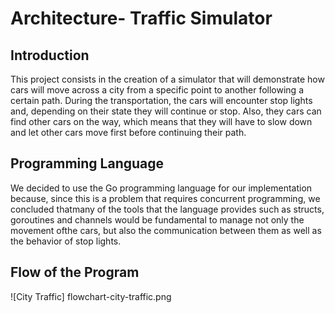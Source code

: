 Architecture- Traffic Simulator
====================================

Introduction
----------------------
This project consists in the creation of a simulator that will demonstrate how cars will move across a city
from a specific point to another following a certain path. During the transportation, the cars will encounter
stop lights and, depending on their state they will continue or stop. Also, they cars can find other cars on
the way, which means that they will have to slow down and let other cars move first before continuing their path.

Programming Language
----------------------
We decided to use the Go programming language for our implementation because, since this is a problem that requires 
concurrent programming, we concluded thatmany of the tools that the language provides such as structs, goroutines and 
channels would be fundamental to manage not only the movement ofthe cars, but also the communication between them as well 
as the behavior of stop lights.

Flow of the Program
----------------------
![City Traffic] flowchart-city-traffic.png
